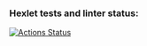 ### Hexlet tests and linter status:
[![Actions Status](https://github.com/sherifbea1/python-project-52/actions/workflows/hexlet-check.yml/badge.svg)](https://github.com/sherifbea1/python-project-52/actions)